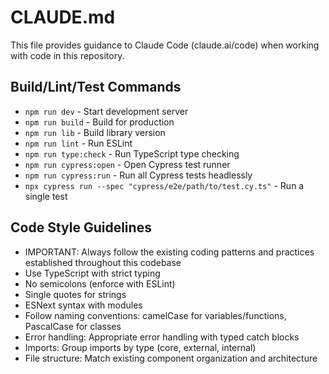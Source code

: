 # CLAUDE.md

This file provides guidance to Claude Code (claude.ai/code) when working with code in this repository.

## Build/Lint/Test Commands
- `npm run dev` - Start development server
- `npm run build` - Build for production
- `npm run lib` - Build library version
- `npm run lint` - Run ESLint
- `npm run type:check` - Run TypeScript type checking
- `npm run cypress:open` - Open Cypress test runner
- `npm run cypress:run` - Run all Cypress tests headlessly
- `npx cypress run --spec "cypress/e2e/path/to/test.cy.ts"` - Run a single test

## Code Style Guidelines
- IMPORTANT: Always follow the existing coding patterns and practices established throughout this codebase
- Use TypeScript with strict typing
- No semicolons (enforce with ESLint)
- Single quotes for strings
- ESNext syntax with modules
- Follow naming conventions: camelCase for variables/functions, PascalCase for classes
- Error handling: Appropriate error handling with typed catch blocks
- Imports: Group imports by type (core, external, internal)
- File structure: Match existing component organization and architecture